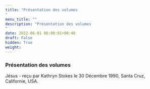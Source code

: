 ```yaml
---
title: "Présentation des volumes
"
menu_title: ""
description: "Présentation des volumes
"
date: 2022-06-01 06:00:01+00:48
draft: False
hidden: True
weight:
---
```

### Présentation des volumes


Jésus - reçu par Kathryn Stokes le 30 Décembre 1990, Santa Cruz, Californie, USA.



